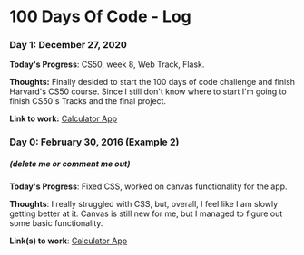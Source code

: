 # 100 Days Of Code - Log

### Day 1: December 27, 2020 

**Today's Progress**: CS50, week 8, Web Track, Flask.

**Thoughts:** Finally desided to start the 100 days of code challenge and finish Harvard's CS50 course. Since I still don't know where to start I'm going to finish CS50's Tracks and the final project.

**Link to work:** [Calculator App](http://www.example.com)

### Day 0: February 30, 2016 (Example 2)
##### (delete me or comment me out)

**Today's Progress**: Fixed CSS, worked on canvas functionality for the app.

**Thoughts**: I really struggled with CSS, but, overall, I feel like I am slowly getting better at it. Canvas is still new for me, but I managed to figure out some basic functionality.

**Link(s) to work**: [Calculator App](http://www.example.com)


